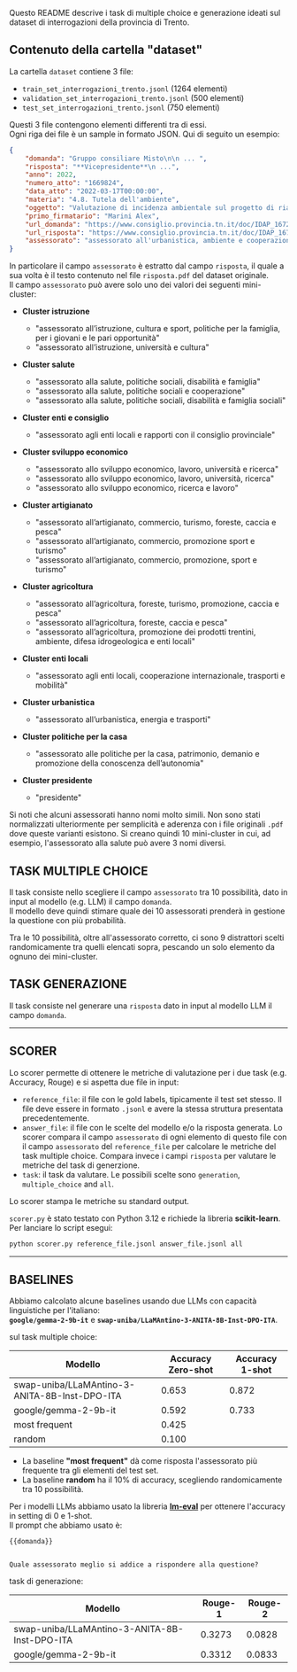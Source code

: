 Questo README descrive i task di multiple choice e generazione ideati sul dataset di interrogazioni della provincia di Trento.  

## Contenuto della cartella "dataset"

La cartella `dataset` contiene 3 file: 

- `train_set_interrogazioni_trento.jsonl` (1264 elementi)
- `validation_set_interrogazioni_trento.jsonl` (500 elementi)
- `test_set_interrogazioni_trento.jsonl` (750 elementi)

Questi 3 file contengono elementi differenti tra di essi.  
Ogni riga dei file è un sample in formato JSON. Qui di seguito un esempio:

```json
{
    "domanda": "Gruppo consiliare Misto\n\n ... ",
    "risposta": "**Vicepresidente**\n ...",
    "anno": 2022,
    "numero_atto": "1669824",
    "data_atto": "2022-03-17T00:00:00",
    "materia": "4.8. Tutela dell'ambiente",
    "oggetto": "Valutazione di incidenza ambientale sul progetto di riaccensione dei forni del cementificio di Sarche",
    "primo_firmatario": "Marini Alex",
    "url_domanda": "https://www.consiglio.provincia.tn.it/doc/IDAP_1672974.pdf",
    "url_risposta": "https://www.consiglio.provincia.tn.it/doc/IDAP_1678241.pdf",
    "assessorato": "assessorato all'urbanistica, ambiente e cooperazione"
}
```

In particolare il campo `assessorato` è estratto dal campo `risposta`, il quale a sua volta è il testo contenuto nel file `risposta.pdf` del dataset originale.  
Il campo `assessorato` può avere solo uno dei valori dei seguenti mini-cluster:

- **Cluster istruzione**  
    - "assessorato all’istruzione, cultura e sport, politiche per la famiglia, per i giovani e le pari opportunità"  
    - "assessorato all’istruzione, università e cultura"

- **Cluster salute**  
    - "assessorato alla salute, politiche sociali, disabilità e famiglia"  
    - "assessorato alla salute, politiche sociali e cooperazione"  
    - "assessorato alla salute, politiche sociali, disabilità e famiglia sociali"

- **Cluster enti e consiglio**  
    - "assessorato agli enti locali e rapporti con il consiglio provinciale"

- **Cluster sviluppo economico**  
    - "assessorato allo sviluppo economico, lavoro, università e ricerca"  
    - "assessorato allo sviluppo economico, lavoro, università, ricerca"  
    - "assessorato allo sviluppo economico, ricerca e lavoro"

- **Cluster artigianato**  
    - "assessorato all’artigianato, commercio, turismo, foreste, caccia e pesca"  
    - "assessorato all’artigianato, commercio, promozione sport e turismo"  
    - "assessorato all’artigianato, commercio, promozione, sport e turismo"

- **Cluster agricoltura**  
    - "assessorato all’agricoltura, foreste, turismo, promozione, caccia e pesca"  
    - "assessorato all’agricoltura, foreste, caccia e pesca"  
    - "assessorato all’agricoltura, promozione dei prodotti trentini, ambiente, difesa idrogeologica e enti locali"

- **Cluster enti locali**  
    - "assessorato agli enti locali, cooperazione internazionale, trasporti e mobilità"

- **Cluster urbanistica**  
    - "assessorato all’urbanistica, energia e trasporti"

- **Cluster politiche per la casa**  
    - "assessorato alle politiche per la casa, patrimonio, demanio e promozione della conoscenza dell’autonomia"

- **Cluster presidente**  
    - "presidente"

Si noti che alcuni assessorati hanno nomi molto simili. Non sono stati normalizzati ulteriormente per semplicità e aderenza con i file originali `.pdf` dove queste varianti esistono. Si creano quindi 10 mini-cluster in cui, ad esempio, l'assessorato alla salute può avere 3 nomi diversi.

## TASK MULTIPLE CHOICE

Il task consiste nello scegliere il campo `assessorato` tra 10 possibilità, dato in input al modello (e.g. LLM) il campo `domanda`.  
Il modello deve quindi stimare quale dei 10 assessorati prenderà in gestione la questione con più probabilità.

Tra le 10 possibilità, oltre all'assessorato corretto, ci sono 9 distrattori scelti randomicamente tra quelli elencati sopra, pescando un solo elemento da ognuno dei mini-cluster.

## TASK GENERAZIONE

Il task consiste nel generare una `risposta` dato in input al modello LLM il campo `domanda`.

---
## SCORER

Lo scorer permette di ottenere le metriche di valutazione per i due task (e.g. Accuracy, Rouge) e si aspetta due file in input:

- `reference_file`: il file con le gold labels, tipicamente il test set stesso. Il file deve essere in formato `.jsonl` e avere la stessa struttura presentata precedentemente.
- `answer_file`: il file con le scelte del modello e/o la risposta generata. Lo scorer compara il campo `assessorato` di ogni elemento di questo file con il campo `assessorato` del `reference_file` per calcolare le metriche del task multiple choice. Compara invece i campi `risposta` per valutare le metriche del task di generzione.
- `task`: il task da valutare. Le possibili scelte sono `generation`, `multiple_choice` and `all`.

Lo scorer stampa le metriche su standard output.  

`scorer.py` è stato testato con Python 3.12 e richiede la libreria **scikit-learn**.  
Per lanciare lo script esegui:

```bash
python scorer.py reference_file.jsonl answer_file.jsonl all
```

---

## BASELINES

Abbiamo calcolato alcune baselines usando due LLMs con capacità linguistiche per l'italiano:  
**`google/gemma-2-9b-it`** e **`swap-uniba/LLaMAntino-3-ANITA-8B-Inst-DPO-ITA`**.

sul task multiple choice:

| Modello                                                | Accuracy Zero-shot | Accuracy 1-shot |
|--------------------------------------------------------|--------------------|-----------------|
| swap-uniba/LLaMAntino-3-ANITA-8B-Inst-DPO-ITA          | 0.653              | 0.872           |
| google/gemma-2-9b-it                                   | 0.592              | 0.733           |
| most frequent                                          | 0.425              |                 |
| random                                                 | 0.100              |                 |

- La baseline **"most frequent"** dà come risposta l'assessorato più frequente tra gli elementi del test set.  
- La baseline **random** ha il 10% di accuracy, scegliendo randomicamente tra 10 possibilità.  

Per i modelli LLMs abbiamo usato la libreria **[lm-eval](https://github.com/EleutherAI/lm-evaluation-harness)** per ottenere l'accuracy in setting di 0 e 1-shot.  
Il prompt che abbiamo usato è:  

```plaintext
{{domanda}}


Quale assessorato meglio si addice a rispondere alla questione?
```

task di generazione:

| Modello                                                | Rouge-1 | Rouge-2 |
|--------------------------------------------------------|---------|---------|
| swap-uniba/LLaMAntino-3-ANITA-8B-Inst-DPO-ITA          | 0.3273  | 0.0828  |
| google/gemma-2-9b-it                                   | 0.3312  | 0.0833  |

